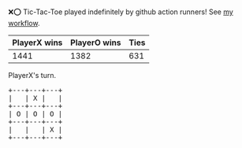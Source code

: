 :x::o: Tic-Tac-Toe played indefinitely by github action runners! See [my workflow](.github/workflows/play.yaml).

|PlayerX wins|PlayerO wins|Ties|
|-|-|-|
|1441|1382|631|

PlayerX's turn.

<pre>
+---+---+---+
|   | X |   |
+---+---+---+
| O | O | O |
+---+---+---+
|   |   | X |
+---+---+---+
</pre>